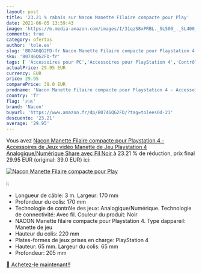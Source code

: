 ```yaml
---
layout: post
title: '23.21 % rabais sur Nacon Manette Filaire compacte pour Play'
date: 2021-06-05 13:59:43
image: 'https://m.media-amazon.com/images/I/31qzS8xPRBL._SL500_._SL400_.jpg'
comments: true
category: ofertas
author: 'tole.es'
slug: 'B0746QG2FD-fr Nacon Manette Filaire compacte pour Playstation 4 -...'
sku: 'B0746QG2FD-fr'
tags: [ 'Accessoires pour PC','Accessoires pour PlayStation 4','Contrôleurs de jeu pour PC','Gamepads et standard manettes pour PlayStation 4','Jeux vidéo','Manettes pour PlayStation 4','PC: Jeux et accessoires','PlayStation 4: Consoles, jeux et accessoires','nacon', ]
actualPrice: 29.95 EUR
currency: EUR
price: 29.95
comparePrice: 39.0 EUR
prodname: 'Nacon Manette Filaire compacte pour Playstation 4 - Accessoires de Jeux vidéo  Manette de Jeu  Playstation 4  Analogique/Numérique  Share  avec Fil  Noir '
country: 'fr'
flag: '🇫🇷'
brand: 'Nacon'
buyurl: 'https://www.amazon.fr/dp/B0746QG2FD/?tag=tolees0d-21'
descuento: '23.21'
average: '29.95'
---
```


Vous avez [Nacon Manette Filaire compacte pour Playstation 4 - Accessoires de Jeux vidéo  Manette de Jeu  Playstation 4  Analogique/Numérique  Share  avec Fil  Noir ](https://www.amazon.fr/dp/B0746QG2FD/?tag=tolees0d-21)  à  23.21 % de réduction, prix final  29.95 EUR (original: 39.0 EUR) ici:

[![Nacon Manette Filaire compacte pour Play](https://m.media-amazon.com/images/I/31qzS8xPRBL._SL500_._SL400_.jpg)](https://www.amazon.fr/dp/B0746QG2FD/?tag=tolees0d-21)

ℹ️:

- Longueur de câble: 3 m. Largeur: 170 mm
- Profondeur du colis: 170 mm
- Technologie de contrôle des jeux: Analogique/Numérique. Technologie de connectivité: Avec fil. Couleur du produit: Noir
- NACON Manette filaire compacte pour Playstation 4. Type dappareil: Manette de jeu
- Hauteur du colis: 220 mm
- Plates-formes de jeux prises en charge: PlayStation 4
- Hauteur: 65 mm. Largeur du colis: 65 mm
- Profondeur: 205 mm

[🛒 Achetez-le maintenant!!](https://www.amazon.fr/dp/B0746QG2FD/?tag=tolees0d-21)
